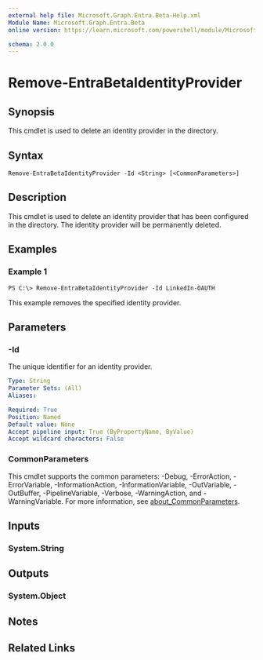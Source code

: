 ```yaml
---
external help file: Microsoft.Graph.Entra.Beta-Help.xml
Module Name: Microsoft.Graph.Entra.Beta
online version: https://learn.microsoft.com/powershell/module/Microsoft.Graph.Entra.Beta/Remove-EntraBetaIdentityProvider

schema: 2.0.0
---
```


# Remove-EntraBetaIdentityProvider

## Synopsis
This cmdlet is used to delete an identity provider in the directory.

## Syntax

```
Remove-EntraBetaIdentityProvider -Id <String> [<CommonParameters>]
```

## Description
This cmdlet is used to delete an identity provider that has been configured in the directory.
The identity provider will be permanently deleted.

## Examples

### Example 1
```
PS C:\> Remove-EntraBetaIdentityProvider -Id LinkedIn-OAUTH
```

This example removes the specified identity provider.

## Parameters

### -Id
The unique identifier for an identity provider.

```yaml
Type: String
Parameter Sets: (All)
Aliases:

Required: True
Position: Named
Default value: None
Accept pipeline input: True (ByPropertyName, ByValue)
Accept wildcard characters: False
```

### CommonParameters
This cmdlet supports the common parameters: -Debug, -ErrorAction, -ErrorVariable, -InformationAction, -InformationVariable, -OutVariable, -OutBuffer, -PipelineVariable, -Verbose, -WarningAction, and -WarningVariable. For more information, see [about_CommonParameters](https://go.microsoft.com/fwlink/?LinkID=113216).

## Inputs

### System.String
## Outputs

### System.Object
## Notes

## Related Links

